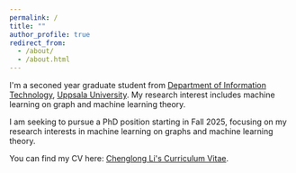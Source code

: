 ```yaml
---
permalink: /
title: ""
author_profile: true
redirect_from: 
  - /about/
  - /about.html
---
```

I'm a seconed year graduate student from [Department of Information Technology](https://www.uu.se/en/department/information-technology), [Uppsala University](https://www.uu.se/). My research interest includes machine learning on graph and machine learning theory.

I am seeking to pursue a PhD position starting in Fall 2025, focusing on my research interests in machine learning on graphs and machine learning theory. 

You can find my CV here: [Chenglong Li's Curriculum Vitae](../assets/Curriculum_Vitae.pdf).
